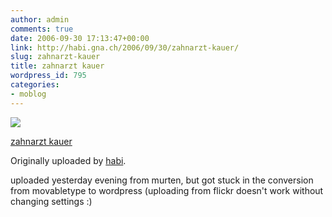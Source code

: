 ```yaml
---
author: admin
comments: true
date: 2006-09-30 17:13:47+00:00
link: http://habi.gna.ch/2006/09/30/zahnarzt-kauer/
slug: zahnarzt-kauer
title: zahnarzt kauer
wordpress_id: 795
categories:
- moblog
---
```



 [![](http://static.flickr.com/85/256478665_c0ef613b99_m.jpg)](http://www.flickr.com/photos/habi/256478665/)
   

 
  [zahnarzt kauer](http://www.flickr.com/photos/habi/256478665/)
    

  Originally uploaded by [habi](http://www.flickr.com/people/habi/).
 



uploaded yesterday evening from murten, but got stuck in the conversion from movabletype to wordpress (uploading from flickr doesn't work without changing settings :)
  

